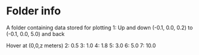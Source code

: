 # Folder info
A folder containing data stored for plotting
1: Up and down (-0.1, 0.0, 0.2) to (-0.1, 0.0, 5.0) and back

Hover at (0,0,z meters)
2: 0.5
3: 1.0
4: 1.8
5: 3.0
6: 5.0
7: 10.0